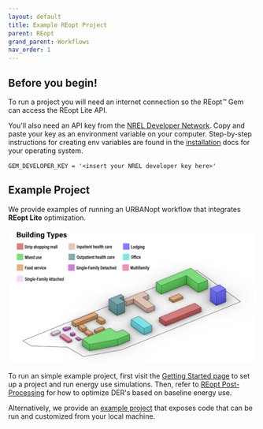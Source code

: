 ```yaml
---
layout: default
title: Example REopt Project
parent: REopt
grand_parent: Workflows
nav_order: 1
---
```


## Before you begin!

To run a project you will need an internet connection so the REopt™ Gem can access the REopt Lite API.

You'll also need an API key from the [NREL Developer Network](https://developer.nrel.gov/). Copy and paste your key as an environment variable on your computer. Step-by-step instructions for creating env variables are found in the [installation](../../installation/installation.md) docs for your operating system.

    GEM_DEVELOPER_KEY = '<insert your NREL developer key here>'

## Example Project    

We provide examples of running an URBANopt workflow that integrates **REopt Lite** optimization.

![example_project_layout](../../doc_files/building_types_ISO_with_res.jpg)

To run an simple example project, first visit the [Getting Started page](../../getting_started/getting_started) to set up a project and run  energy use simulations. Then, refer to [REopt Post-Processing](reopt_post_processing.md) for how to optimize DER's based on baseline energy use. 

Alternatively, we provide an [example project](https://github.com/urbanopt/urbanopt-example-geojson-project) that exposes code that can be run and customized from your local machine.

